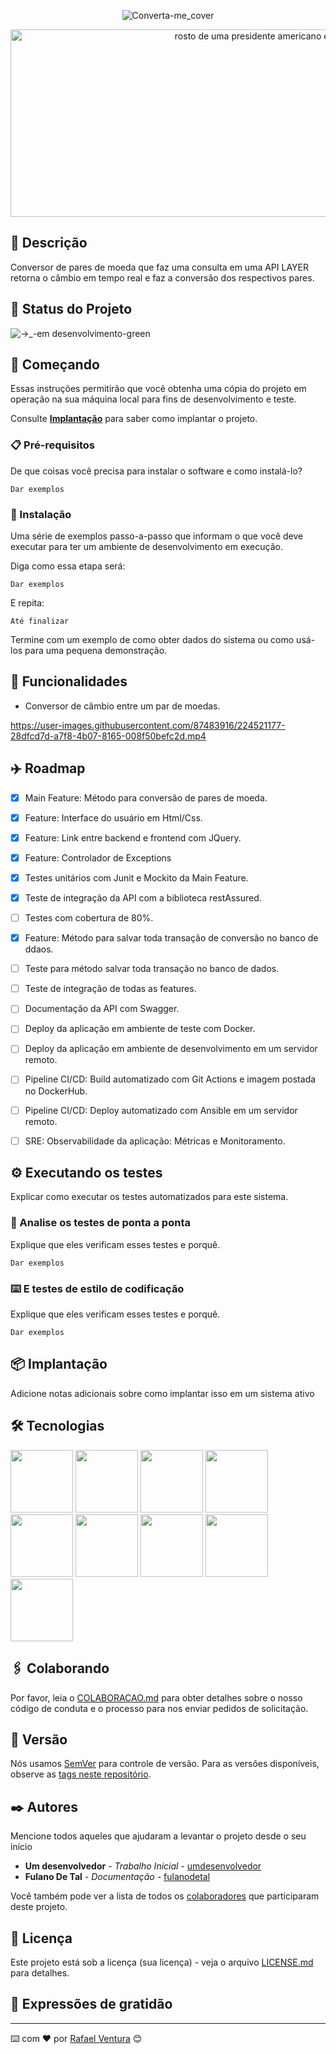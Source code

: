 <div align="center">
  
![Converta-me_cover](https://user-images.githubusercontent.com/87483916/224345890-7077b778-878c-42cb-9292-2590de454519.png)



<img src= "./front/assets/currency_theme_white-trim.png" width="850" height="300" alt=" rosto de uma presidente americano em uma moeda">

</div>

## :8ball: Descrição

Conversor de pares de moeda que faz uma consulta em uma API LAYER retorna o câmbio em tempo real e faz a conversão dos respectivos pares.


## :anger: Status do Projeto

![→_-em desenvolvimento-green](https://user-images.githubusercontent.com/87483916/224333868-804e4712-ecb7-492b-8c47-6c6bff8e3b7a.svg)


## 🚀 Começando

Essas instruções permitirão que você obtenha uma cópia do projeto em operação na sua máquina local para fins de desenvolvimento e teste.

Consulte **[Implantação](#-implanta%C3%A7%C3%A3o)** para saber como implantar o projeto.

### 📋 Pré-requisitos

De que coisas você precisa para instalar o software e como instalá-lo?

```
Dar exemplos
```
### 🔧 Instalação

Uma série de exemplos passo-a-passo que informam o que você deve executar para ter um ambiente de desenvolvimento em execução.

Diga como essa etapa será:

```
Dar exemplos
```

E repita:

```
Até finalizar
```

Termine com um exemplo de como obter dados do sistema ou como usá-los para uma pequena demonstração.


## :scroll: Funcionalidades

* Conversor de câmbio entre um par de moedas.

https://user-images.githubusercontent.com/87483916/224521177-28dfcd7d-a7f8-4b07-8165-008f50befc2d.mp4



## :airplane: Roadmap

 - [x] Main Feature: Método para conversão de pares de moeda. 
 - [x] Feature: Interface do usuário em Html/Css.
 - [x] Feature: Link entre backend e frontend com JQuery.
 - [x] Feature: Controlador de Exceptions
 - [x] Testes unitários com Junit e Mockito da Main Feature.
 - [x] Teste de integração da API com a biblioteca restAssured.
 - [ ] Testes com cobertura de 80%.
 - [x] Feature: Método para salvar toda transação de conversão no banco de ddaos.
 - [ ] Teste para método salvar toda transação no banco de dados.
 - [ ] Teste de integração de todas as features.
 - [ ] Documentação da API com Swagger.
 - [ ] Deploy da aplicação em ambiente de teste com Docker.
 - [ ] Deploy da aplicação em ambiente de desenvolvimento em um servidor remoto.
 - [ ] Pipeline CI/CD: Build automatizado com Git Actions e imagem postada no DockerHub.
 - [ ] Pipeline CI/CD: Deploy automatizado com Ansible em um servidor remoto.
 - [ ] SRE: Observabilidade da aplicação: Métricas e Monitoramento.



## ⚙️ Executando os testes

Explicar como executar os testes automatizados para este sistema.

### 🔩 Analise os testes de ponta a ponta

Explique que eles verificam esses testes e porquê.

```
Dar exemplos
```

### ⌨️ E testes de estilo de codificação

Explique que eles verificam esses testes e porquê.

```
Dar exemplos
```

## 📦 Implantação

Adicione notas adicionais sobre como implantar isso em um sistema ativo

## 🛠️ Tecnologias

 <div  style="display: inline-block" >

 <img src="https://cdn.jsdelivr.net/gh/devicons/devicon/icons/java/java-original.svg" width="100"  /> 
 <img src="https://cdn.jsdelivr.net/gh/devicons/devicon/icons/spring/spring-original.svg" width="100"  />          
 <img src= "https://user-images.githubusercontent.com/87483916/224313415-17511f48-87e4-4d9d-98ed-01daba701270.png" width="100"/>  
  <img src="https://cdn.jsdelivr.net/gh/devicons/devicon/icons/javascript/javascript-original.svg"width="100" />
  <img src="https://cdn.jsdelivr.net/gh/devicons/devicon/icons/jquery/jquery-plain-wordmark.svg"width="100" />
  <img src="https://cdn.jsdelivr.net/gh/devicons/devicon/icons/html5/html5-original-wordmark.svg"width="100" />
  <img src="https://cdn.jsdelivr.net/gh/devicons/devicon/icons/css3/css3-original.svg"width="100" />
  <img src="https://cdn.jsdelivr.net/gh/devicons/devicon/icons/mysql/mysql-original-wordmark.svg"width="100"  />
  <img src= "https://user-images.githubusercontent.com/87483916/224327989-cbe927a8-c35c-48e1-99e2-6baadec00d9b.svg" width="100">
 
</div>
  
## 🖇️ Colaborando

Por favor, leia o [COLABORACAO.md](https://gist.github.com/usuario/linkParaInfoSobreContribuicoes) para obter detalhes sobre o nosso código de conduta e o processo para nos enviar pedidos de solicitação.

## 📌 Versão

Nós usamos [SemVer](http://semver.org/) para controle de versão. Para as versões disponíveis, observe as [tags neste repositório](https://github.com/suas/tags/do/projeto). 

## ✒️ Autores

Mencione todos aqueles que ajudaram a levantar o projeto desde o seu início

* **Um desenvolvedor** - *Trabalho Inicial* - [umdesenvolvedor](https://github.com/linkParaPerfil)
* **Fulano De Tal** - *Documentação* - [fulanodetal](https://github.com/linkParaPerfil)

Você também pode ver a lista de todos os [colaboradores](https://github.com/usuario/projeto/colaboradores) que participaram deste projeto.

## 📄 Licença

Este projeto está sob a licença (sua licença) - veja o arquivo [LICENSE.md](https://github.com/usuario/projeto/licenca) para detalhes.

## 🎁 Expressões de gratidão




---
⌨️ com ❤️ por [Rafael Ventura](https://gist.github.com/rc-ventura) 😊
